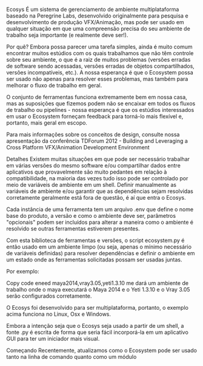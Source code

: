 Ecosys 
É um sistema de gerenciamento de ambiente multiplataforma baseado na Peregrine Labs, desenvolvido originalmente para pesquisa e desenvolvimento de produção VFX/Animação, mas pode ser usado em qualquer situação em que uma compreensão precisa do seu ambiente de trabalho seja importante (e realmente deve ser!).

Por quê?
Embora possa parecer uma tarefa simples, ainda é muito comum encontrar muitos estúdios com os quais trabalhamos que não têm controle sobre seu ambiente, o que é a raiz de muitos problemas (versões erradas de software sendo acessadas, versões erradas de objetos compartilhados, versões incompatíveis, etc.). A nossa esperança é que o Ecosystem possa ser usado não apenas para resolver esses problemas, mas também para melhorar o fluxo de trabalho em geral.

O conjunto de ferramentas funciona extremamente bem em nossa casa, mas as suposições que fizemos podem não se encaixar em todos os fluxos de trabalho ou pipelines - nossa esperança é que os estúdios interessados em usar o Ecosystem forneçam feedback para torná-lo mais flexível e, portanto, mais geral em escopo.

Para mais informações sobre os conceitos de design, consulte nossa apresentação da conferência TDForum 2012 - Building and Leveraging a Cross Platform VFX/Animation Development Environment

Detalhes
Existem muitas situações em que pode ser necessário trabalhar em várias versões do mesmo software e/ou compartilhar dados entre aplicativos que provavelmente são muito pedantes em relação à compatibilidade, na maioria das vezes tudo isso pode ser controlado por meio de variáveis de ambiente em um shell. Definir manualmente as variáveis de ambiente e/ou garantir que as dependências sejam resolvidas corretamente geralmente está fora de questão, é aí que entra o Ecosys.

Cada instância de uma ferramenta tem um arquivo .env que define o nome base do produto, a versão e como o ambiente deve ser, parâmetros "opcionais" podem ser incluídos para alterar a maneira como o ambiente é resolvido se outras ferramentas estiverem presentes.

Com esta biblioteca de ferramentas e versões, o script ecosystem.py é então usado em um ambiente limpo (ou seja, apenas o mínimo necessário de variáveis definidas) para resolver dependências e definir o ambiente em um estado onde as ferramentas solicitadas possam ser usadas juntas.

Por exemplo:

Copy code
eneed maya2014,vray3.05,yeti1.3.10
me dará um ambiente de trabalho onde o maya executará o Maya 2014 e o Yeti 1.3.10 e o Vray 3.05 serão configurados corretamente.

O Ecosys foi desenvolvido para ser multiplataforma, portanto, o exemplo acima funciona no Linux, Osx e Windows.

Embora a intenção seja que o Ecosys seja usado a partir de um shell, a fonte .py é escrita de forma que seria fácil incorporá-la em um aplicativo GUI para ter um iniciador mais visual.

Começando
Recentemente, atualizamos como o Ecosystem pode ser usado tanto na linha de comando quanto como um módulo
